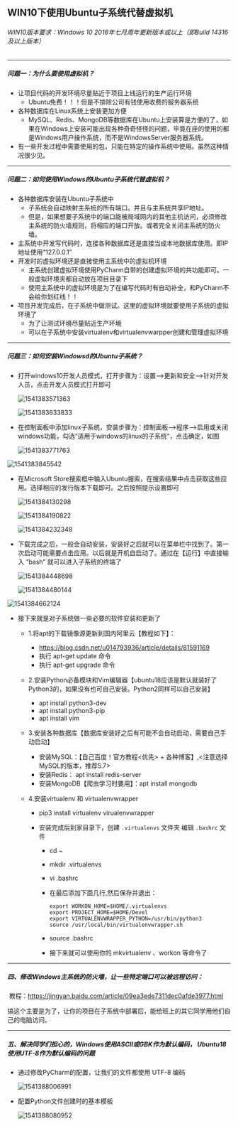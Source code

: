 ## WIN10下使用Ubuntu子系统代替虚拟机

###### WIN10版本要求：Windows 10 2016年七月周年更新版本或以上（即Build 14316及以上版本）

---

##### 问题一：为什么要使用虚拟机？

- 让项目代码的开发环境尽量贴近于项目上线运行的生产运行环境
  - Ubuntu免费！！！但是不排除公司有钱使用收费的服务器系统
- 各种数据库在Linux系统上安装更加方便
  - MySQL、Redis、MongoDB等数据库在Ubuntu上安装算是方便的了，如果在Windows上安装可能出现各种奇奇怪怪的问题，毕竟在座的使用的都是Windows用户操作系统，而不是WindowsServer服务器系统。
- 有一些开发过程中需要使用的包，只能在特定的操作系统中使用。虽然这种情况很少见。

---

##### 问题二：如何使用Windows的Ubuntu子系统代替虚拟机？

- 各种数据库安装在Ubuntu子系统中
  - 子系统会自动映射主系统的所有端口。并且与主系统共享IP地址。
  - 但是，如果想要子系统中的端口能被局域网内的其他主机访问，必须修改主系统的防火墙规则，将相应的端口开放。或者完全关闭主系统的防火墙。
- 主系统中开发写代码时，连接各种数据库还是直接当成本地数据库使用。即IP地址使用“127.0.0.1”
- 开发时的虚拟环境还是直接使用主系统中的虚拟机环境
  - 主系统创建虚拟环境使用PyCharm自带的创建虚拟环境的共功能即可。一般虚拟环境夹都自动放在项目目录下
  - 使用主系统中的虚拟环境是为了在编写代码时有自动补全，和PyCharm不会给你划红线！！
- 项目开发完成后，在子系统中做测试。这里的虚拟环境就要使用子系统的虚拟环境了
  - 为了让测试环境尽量贴近生产环境
  - 可以在子系统中安装virtualenv和virtualenvwarpper创建和管理虚拟环境

---

##### 问题三：如何安装Windowsd的Ubuntu子系统？

- 打开windows10开发人员模式，打开步骤为：设置-->更新和安全-->针对开发人员，点击开发人员模式打开即可

  ![1541383571363](https://github.com/kerbalwzy/aboutPython/tree/master/media/win10withUbuntu/1541383571363.png)

  ![1541383633833](https://github.com/kerbalwzy/aboutPython/tree/master/media/win10withUbuntu/1541383633833.png)

- 在控制面板中添加linux子系统，安装步骤为：控制面板-->程序-->启用或关闭windows功能，勾选”适用于windows的linux的子系统“，点击确定，如图

  ![1541383771763](https://github.com/kerbalwzy/aboutPython/blob/master/media/win10withUbuntu/1541383771763.png)

![1541383845542](https://github.com/kerbalwzy/aboutPython/blob/master/media/win10withUbuntu/1541383845542.png)

- 在Microsoft Store搜索框中输入Ubuntu搜索，在搜索结果中点击获取这些应用。选择相应的发行版本下载即可。之后按照提示设置即可

  ![1541384130298](https://github.com/kerbalwzy/aboutPython/blob/master/media/win10withUbuntu/1541384130298.png)

  ![1541384190822](https://github.com/kerbalwzy/aboutPython/blob/master/media/win10withUbuntu/1541384190822.png)

  ![1541384232348](https://github.com/kerbalwzy/aboutPython/blob/master/media/win10withUbuntu/1541384232348.png)

- 下载完成之后，一般会自动安装，安装好之后就可以在菜单栏中找到了。第一次启动可能需要点击应用。以后就是开机自启动了。通过在【运行】中直接输入 “bash” 就可以进入子系统的终端了

  ![1541384448698](https://github.com/kerbalwzy/aboutPython/blob/master/media/win10withUbuntu/1541384448698.png)

  ![1541384480144](https://github.com/kerbalwzy/aboutPython/blob/master/media/win10withUbuntu/1541384480144.png)

![1541384662124](https://github.com/kerbalwzy/aboutPython/blob/master/media/win10withUbuntu/1541384662124.png)

- 接下来就是对子系统做一些必要的软件安装和更新了

  - 1.将apt的下载镜像源更新到国内阿里云【教程如下】：

    - https://blog.csdn.net/u014793936/article/details/81591169
    - 执行 apt-get update 命令
    - 执行 apt-get upgrade 命令

  - 2.安装Python必备模块和Vim编辑器【ubuntu18应该是默认就装好了Python3的，如果没有也可自己安装。Python2同样可以自己安装】

    - apt install python3-dev
    - apt install python3-pip
    - apt install vim

  - 3.安装各种数据库【数据库安装好之后有可能不会自动启动，需要自己手动启动】

    - 安装MySQL：【自己百度！官方教程<优先> + 各种博客】,<注意选择MySQL的版本，推荐5.7>
    - 安装Redis： apt install redis-server
    - 安装MongoDB【爬虫学习时要用】：apt install mongodb

  - 4.安装virtualenv 和 virtualenvwrapper

    - pip3  install virtualenv  virualenvwrapper

    - 安装完成后到家目录下，创建 `.virtualenvs` 文件夹 编辑 `.bashrc` 文件 

      - cd ~

      - mkdir .virtualenvs

      - vi .bashrc

      - 在最后添加下面几行,然后保存并退出：

        ```shell
        export WORKON_HOME=$HOME/.virtualenvs
        export PROJECT_HOME=$HOME/Devel
        export VIRTUALENVWRAPPER_PYTHON=/usr/bin/python3
        source /usr/local/bin/virtualenvwrapper.sh
        ```

      - source .bashrc

      - 接下来就可以使用你的 mkvirtualenv 、workon 等命令了

----

##### 四、修改Windows主系统的防火墙，让一些特定端口可以被远程访问：

​	教程：https://jingyan.baidu.com/article/09ea3ede7311dec0afde3977.html

​	搞这个主要是为了，让你的项目在子系统中部署后，能给班上的其它同学用他们自己的电脑访问。

---

##### 五、解决同学们担心的，Windows使用ASCII或GBK作为默认编码， Ubuntu18使用UTF-8作为默认编码的问题

- 通过修改PyCharm的配置，让我们的文件都使用 UTF-8 编码

  ![1541388006991](https://github.com/kerbalwzy/aboutPython/blob/master/media/win10withUbuntu/1541388006991.png)

- 配置Python文件创建时的基本模板

  ![1541388080952](https://github.com/kerbalwzy/aboutPython/blob/master/media/win10withUbuntu/1541388080952.png)

